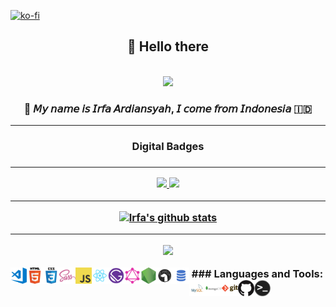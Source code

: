 [![ko-fi](https://www.ko-fi.com/img/githubbutton_sm.svg)](https://ko-fi.com/S6S52P7SN)
<br>
<div align="center">

<h2>👋 Hello there</h2>
  <br><strong><img src="https://img.shields.io/badge/-%F0%9F%92%BB%20WEB%20DEVELOPER-lightblue?style=for-the-badge"></strong>
  <p><h3>💬 𝘔𝘺 𝘯𝘢𝘮𝘦 𝘪𝘴 𝘐𝘳𝘧𝘢 𝘈𝘳𝘥𝘪𝘢𝘯𝘴𝘺𝘢𝘩, 𝘐 𝘤𝘰𝘮𝘦 𝘧𝘳𝘰𝘮 𝘐𝘯𝘥𝘰𝘯𝘦𝘴𝘪𝘢 🇮🇩</h3> </strong>
<hr>
<h3>Digital Badges<h3>
  <hr>
<a href="https://www.credly.com/badges/a78b4340-d846-4d5d-81dc-60453be54481/public_url">
<img src="https://images.credly.com/size/220x220/images/af8c6b4e-fc31-47c4-8dcb-eb7a2065dc5b/I2CS__1_.png" height="80px">
  </a>
  <a href="https://www.credly.com/badges/04edee0a-63e2-4990-b475-074a6f5451d2/public_url">
      <img src="https://images.credly.com/size/220x220/images/af8c6b4e-fc31-47c4-8dcb-eb7a2065dc5b/I2CS__1_.png" height="80px">
  </a>
<hr>
  
[![Irfa's github stats](https://github-readme-stats.vercel.app/api?username=irfaardy&theme=graywhite&count_private=true)](https://github.com/irfaardy)

* * *
<p align="center">
  
<a href="https://wakatime.com/@irfaardy"><img width="70%" src="https://wakatime.com/share/@irfaardy/c5f7f4da-def0-4179-a88c-26f7089a093a.svg" /></a>
  </p>
### Languages and Tools:

<img align="left" alt="Visual Studio Code" width="26px" src="https://raw.githubusercontent.com/github/explore/80688e429a7d4ef2fca1e82350fe8e3517d3494d/topics/visual-studio-code/visual-studio-code.png" />
<img align="left" alt="HTML5" width="26px" src="https://raw.githubusercontent.com/github/explore/80688e429a7d4ef2fca1e82350fe8e3517d3494d/topics/html/html.png" />
<img align="left" alt="CSS3" width="26px" src="https://raw.githubusercontent.com/github/explore/80688e429a7d4ef2fca1e82350fe8e3517d3494d/topics/css/css.png" />
<img align="left" alt="Sass" width="26px" src="https://raw.githubusercontent.com/github/explore/80688e429a7d4ef2fca1e82350fe8e3517d3494d/topics/sass/sass.png" />
<img align="left" alt="JavaScript" width="26px" src="https://raw.githubusercontent.com/github/explore/80688e429a7d4ef2fca1e82350fe8e3517d3494d/topics/javascript/javascript.png" />
<img align="left" alt="React" width="26px" src="https://raw.githubusercontent.com/github/explore/80688e429a7d4ef2fca1e82350fe8e3517d3494d/topics/react/react.png" />
<img align="left" alt="Gatsby" width="26px" src="https://raw.githubusercontent.com/github/explore/e94815998e4e0713912fed477a1f346ec04c3da2/topics/gatsby/gatsby.png" />
<img align="left" alt="GraphQL" width="26px" src="https://raw.githubusercontent.com/github/explore/80688e429a7d4ef2fca1e82350fe8e3517d3494d/topics/graphql/graphql.png" />
<img align="left" alt="Node.js" width="26px" src="https://raw.githubusercontent.com/github/explore/80688e429a7d4ef2fca1e82350fe8e3517d3494d/topics/nodejs/nodejs.png" />
<img align="left" alt="Deno" width="26px" src="https://raw.githubusercontent.com/github/explore/361e2821e2dea67711cde99c9c40ed357061cf27/topics/deno/deno.png" />
<img align="left" alt="SQL" width="26px" src="https://raw.githubusercontent.com/github/explore/80688e429a7d4ef2fca1e82350fe8e3517d3494d/topics/sql/sql.png" />
<img align="left" alt="MySQL" width="26px" src="https://raw.githubusercontent.com/github/explore/80688e429a7d4ef2fca1e82350fe8e3517d3494d/topics/mysql/mysql.png" />
<img align="left" alt="MongoDB" width="26px" src="https://raw.githubusercontent.com/github/explore/80688e429a7d4ef2fca1e82350fe8e3517d3494d/topics/mongodb/mongodb.png" />
<img align="left" alt="Git" width="26px" src="https://raw.githubusercontent.com/github/explore/80688e429a7d4ef2fca1e82350fe8e3517d3494d/topics/git/git.png" />
<img align="left" alt="GitHub" width="26px" src="https://raw.githubusercontent.com/github/explore/78df643247d429f6cc873026c0622819ad797942/topics/github/github.png" />
<img align="left" alt="Terminal" width="26px" src="https://raw.githubusercontent.com/github/explore/80688e429a7d4ef2fca1e82350fe8e3517d3494d/topics/terminal/terminal.png" />

<br />
<br />
